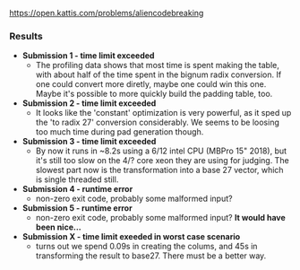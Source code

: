 https://open.kattis.com/problems/aliencodebreaking

### Results

 * **Submission 1 - time limit exceeded**
   * The profiling data shows that most time is spent making the table, with
     about half of the time spent in the bignum radix conversion. If one could convert more diretly,
     maybe one could win this one. Maybe it's possible to more quickly build the padding table, too. 
 * **Submission 2 - time limit exceeded**
   * It looks like the 'constant' optimization is very powerful, as it sped up the 'to radix 27'
     conversion considerably. We seems to be loosing too much time during pad generation though.
 * **Submission 3 - time limit exceeded**
   * By now it runs in ~8.2s using a 6/12 intel CPU (MBPro 15" 2018), but it's still too slow
     on the 4/? core xeon they are using for judging. The slowest part now is the transformation
     into a base 27 vector, which is single threaded still.
 * **Submission 4 - runtime error**
   * non-zero exit code, probably some malformed input?
 * **Submission 5 - runtime error**
   * non-zero exit code, probably some malformed input? **It would have been nice...**
 * **Submission X - time limit exeeded in worst case scenario**
   * turns out we spend 0.09s in creating the colums, and 45s in transforming the result to base27.
     There must be a better way.

